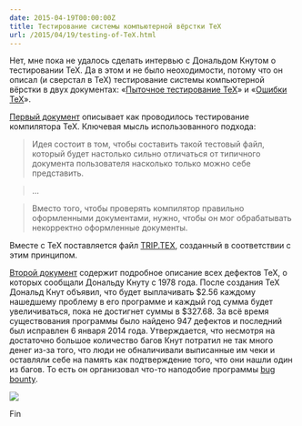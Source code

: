 ```yaml
---
date: 2015-04-19T00:00:00Z
title: Тестирование системы компьютерной вёрстки TeX
url: /2015/04/19/testing-of-TeX.html
---
```


Нет, мне пока не удалось сделать интервью с Дональдом Кнутом
о тестировании TeX. Да в этом и не было неоходимости, потому что он
описал (и сверстал в TeX) тестирование системы компьютерной вёрстки
в двух документах:
«[Пыточное тестирование TeX](http://texdoc.net/texmf-dist/doc/generic/knuth/tex/tripman.pdf)»
и «[Ошибки TeX](http://texdoc.net/texmf-dist/doc/generic/knuth/errata/errorlog.pdf)».

[Первый документ](http://texdoc.net/texmf-dist/doc/generic/knuth/tex/tripman.pdf)
описывает как проводилось тестирование компилятора TeX. Ключевая мысль использованного подхода:

<!--
ftp://tug.ctan.org/pub/tex-archive/systems/knuth/dist/tex/tripman.tex
ftp://tug.ctan.org/pub/tex-archive/systems/knuth/dist/tex/trip.tex
ftp://tug.ctan.org/pub/tex-archive/systems/knuth/dist/errata/tex82.bug
-->

> Идея состоит в том, чтобы составить такой тестовый файл,
> который будет настолько сильно отличаться от типичного документа
> пользователя насколько только можно себе представить.

> ...

> Вместо того, чтобы проверять компилятор правильно оформленными документами,
> нужно, чтобы он мог обрабатывать некорректно оформленные документы.

Вместе с TeX поставляется файл
[TRIP.TEX](ftp://tug.ctan.org/pub/tex-archive/systems/knuth/dist/tex/trip.tex),
созданный в соответствии с этим принципом.

<!--
> The contents of this test file are so remote from what people actually do with TEX,
> I feel apologetic if I have to explain the correct translation of TRIP.TEX;
> nobody really cares about most of the nitty-gritty rules
> that are involved. Yet I believe TRIP exemplifies the sort of test program
> that has outstanding diagnosticability, as explained above.
-->

<!--
> Содержание этого тестового файла настолько далеко от того,
> что люди на самом деле делать с TEX, я чувствую, извинялся,
> если я должен объяснить правильный перевод TRIP.TEX;
> никто не заботится о большинстве мельчайших правил, которые участвуют.
> Тем не менее, я считаю, TRIP примером рода тестовую программу,
> которая имеет выдающуюся диагностического способности, как описано выше.
-->

<!--
> I have been having good luck with a somewhat different approach,
> first used in 1960 to debug an ALGOL compiler. The idea is to construct
> a test file that is about as different from a typical user application as could be
> imagined. Instead of testing things that people normally want to do,
> the file tests complicated things that people would never dare to think of,
> and it embeds these complexities in still more arcane constructions.
> Instead of trying to make the compiler do the right thing, the goal
> is to make it fail (until the bugs have all been found).
> To write such a fiendish test routine, one simply gets into a nasty
> frame of mind and tries to do everythingin the unexpected way.
> Parameters that are normally positive are set negative or zero;
> borderline cases arepushed to the limit; deliberate errors are made
> in hopes that the compiler will not be able to recover properly from them.
-->

[Второй документ](http://texdoc.net/texmf-dist/doc/generic/knuth/errata/errorlog.pdf)
содержит подробное описание всех дефектов TeX, о которых сообщали Дональду Кнуту с 1978 года.
После создания TeX Дональд Кнут объявил, что будет выплачивать $2.56 каждому
нашедшему проблему в его программе и каждый год сумма будет увеличиваться,
пока не достигнет суммы в $327.68. За всё время существования программы
было найдено 947 дефектов и последний был исправлен 6 января 2014 года.
Утверждается, что несмотря на достаточно большое количество багов Кнут
потратил не так много денег из-за того, что люди не обналичивали выписанные им чеки
и оставляли себе на память как подтверждение того, что они нашли один из багов.
То есть он организовал что-то наподобие программы [bug bounty](https://en.wikipedia.org/wiki/Bug_bounty_program).

<a href="https://en.wikipedia.org/wiki/Knuth_reward_check"><image src="https://upload.wikimedia.org/wikipedia/commons/6/63/Knuth_cod.JPG"></a>

<!--
https://www.tug.org/whatis.html

> Knuth has kept a very detailed log of all the bugs he has corrected
> and changes he has made in the program since 1982; as of 2008,
> the list contains 427 entries, not including the version modification
> that should be done after his death as the final change in TeX.
> Donald Knuth offers monetary awards to people who find and report a bug in TeX.
> The award per bug started at $2.56 (one "hexadecimal dollar"]) and doubled
> every year until it was frozen at its current value of $327.68.
> Knuth has lost relatively little money as there have been very few bugs claimed.
> In addition, recipients have been known to frame their check as proof that
> they found a bug in TeX rather than cashing it. Due to scammers finding
> scanned copies of his checks on the internet and using them to try to
> drain his bank account, Knuth no longer sends out real checks,
> but those who submit bug reports can get credit at The Bank of San Serriffe instead.
-->

Fin
